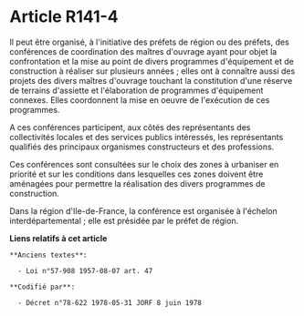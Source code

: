 # Article R141-4

Il peut être organisé, à l'initiative des préfets de région ou des préfets, des conférences de coordination des maîtres
d'ouvrage ayant pour objet la confrontation et la mise au point de divers programmes d'équipement et de construction à
réaliser sur plusieurs années ; elles ont à connaître aussi des projets des divers maîtres d'ouvrage touchant la constitution
d'une réserve de terrains d'assiette et l'élaboration de programmes d'équipement connexes. Elles coordonnent la mise en
oeuvre de l'exécution de ces programmes.

A ces conférences participent, aux côtés des représentants des collectivités locales et des services publics intéressés, les
représentants qualifiés des principaux organismes constructeurs et des professions.

Ces conférences sont consultées sur le choix des zones à urbaniser en priorité et sur les conditions dans lesquelles ces
zones doivent être aménagées pour permettre la réalisation des divers programmes de construction.

Dans la région d'Ile-de-France, la conférence est organisée à l'échelon interdépartemental ; elle est présidée par le préfet
de région.

**Liens relatifs à cet article**

	**Anciens textes**:

	  - Loi n°57-908 1957-08-07 art. 47

	**Codifié par**:

	  - Décret n°78-622 1978-05-31 JORF 8 juin 1978
